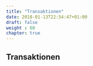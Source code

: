 ```yaml
---
title: "Transaktionen"
date: 2018-01-13T22:54:47+01:00
draft: false
weight : 60
chapter: true
---
```

## Transaktionen
